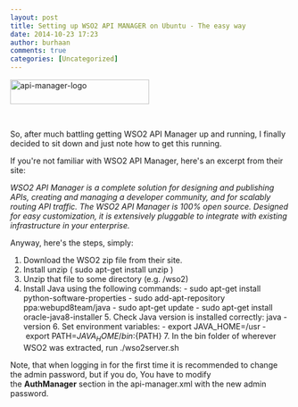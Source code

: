 ```yaml
---
layout: post
title: Setting up WSO2 API MANAGER on Ubuntu - The easy way
date: 2014-10-23 17:23
author: burhaan
comments: true
categories: [Uncategorized]
---
```

<a href="http://burhaantargett.co.za/wp-content/uploads/2014/10/api-manager-logo.png"><img class="size-full wp-image-14 aligncenter" src="http://burhaantargett.co.za/wp-content/uploads/2014/10/api-manager-logo.png" alt="api-manager-logo" width="249" height="44" /></a>

&nbsp;

So, after much battling getting WSO2 API Manager up and running, I finally decided to sit down and just note how to get this running.

If you're not familiar with WSO2 API Manager, here's an excerpt from their site:

<em>WSO2 API Manager is a complete solution for designing and publishing APIs, creating and managing a developer community, and for scalably routing API traffic. The WSO2 API Manager is 100% open source. Designed for easy customization, it is extensively pluggable to integrate with existing infrastructure in your enterprise.</em>

Anyway, here's the steps, simply:

1. Download the WSO2 zip file from their site.
2. Install unzip ( sudo apt-get install unzip )
3. Unzip that file to some directory (e.g. /wso2)
4. Install Java using the following commands:
- sudo apt-get install python-software-properties
- sudo add-apt-repository ppa:webupd8team/java
- sudo apt-get update
- sudo apt-get install oracle-java8-installer
5. Check Java version is installed correctly: java -version
6. Set environment variables:
- export JAVA_HOME=/usr
- export PATH=${JAVA_HOME}/bin:${PATH}
7. In the bin folder of wherever WSO2 was extracted, run ./wso2server.sh
<p class="p1">Note, that when logging in for the first time it is recommended to change the admin password, but if you do, You have to modify the <b>AuthManager</b> section in the api-manager.xml with the new admin password.</p>
